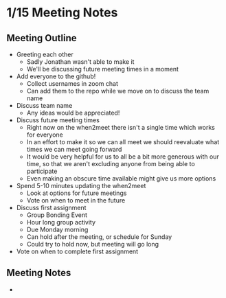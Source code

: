# 1/15 Meeting Notes

## Meeting Outline

- Greeting each other
  - Sadly Jonathan wasn't able to make it
  - We'll be discussing future meeting times in a moment
- Add everyone to the github!
  - Collect usernames in zoom chat
  - Can add them to the repo while we move on to discuss the team name
- Discuss team name
  - Any ideas would be appreciated!
- Discuss future meeting times
  - Right now on the when2meet there isn't a single time which works for everyone
  - In an effort to make it so we can all meet we should reevaluate what times we can meet going forward
  - It would be very helpful for us to all be a bit more generous with our time, so that we aren't excluding anyone from being able to participate
  - Even making an obscure time available might give us more options
- Spend 5-10 minutes updating the when2meet
  - Look at options for future meetings
  - Vote on when to meet in the future
- Discuss first assignment
  - Group Bonding Event
  - Hour long group activity
  - Due Monday morning
  - Can hold after the meeting, or schedule for Sunday
  - Could try to hold now, but meeting will go long
- Vote on when to complete first assignment

## Meeting Notes
- 
